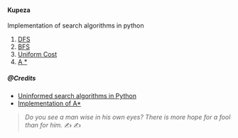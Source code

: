 #### Kupeza

Implementation of search algorithms in python

1. [DFS](./01-dfs.ipynb)
2. [BFS](./02-bfs.ipynb)
3. [Uniform Cost](./03-ucs.ipynb)
4. [A *](./04-A-Star.ipynb)



##### @Credits

- [Uninformed search algorithms in Python](http://cyluun.github.io/blog/uninformed-search-algorithms-in-python)
- [Implementation of A*](https://www.redblobgames.com/pathfinding/a-star/implementation.html)

>_Do you see a man wise in his own eyes? There is more hope for a fool than for him._ ✍ ✍